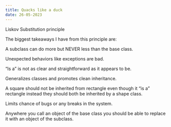 ```yaml
---
title: Quacks like a duck
date: 26-05-2023
---
```


Liskov Substitution principle


The biggest takeaways I have from this principle are:

A subclass can do more but NEVER less than the base class.

Unexpected behaviors like exceptions are bad.

“Is a” is not as clear and straightforward as it appears to be.

Generalizes classes and promotes clean inheritance.

A square should not be inherited from rectangle even though it “is a” rectangle instead they should both be inherited by a shape class.

Limits chance of bugs or any breaks in the system.

Anywhere you call an object of the base class you should be able to replace it with an object of the subclass.
